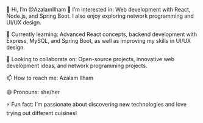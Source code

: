 👋 Hi, I’m @AzalamIlham
👀 I’m interested in:
Web development with React, Node.js, and Spring Boot. I also enjoy exploring network programming and UI/UX design.

🌱 Currently learning:
Advanced React concepts, backend development with Express, MySQL, and Spring Boot, as well as improving my skills in UI/UX design.

💞️ Looking to collaborate on:
Open-source projects, innovative web development ideas, and network programming projects.

📫 How to reach me:
Azalam Ilham 

😄 Pronouns:
she/her

⚡ Fun fact:
I’m passionate about discovering new technologies and love trying out different cuisines!
